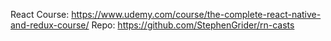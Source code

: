 React Course: https://www.udemy.com/course/the-complete-react-native-and-redux-course/
Repo: https://github.com/StephenGrider/rn-casts